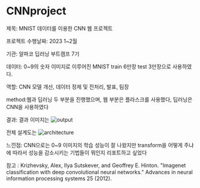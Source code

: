 # CNNproject

제목: MNIST 데이터를 이용한 CNN 웹 프로젝트

프로젝트 수행날짜: 2023 1~2월

기관: 알파코 딥러닝 부트캠프 7기

데이터: 0~9의 숫자 이미지로 이루어진 MNIST train 6만장 test 3만장으로 사용하였다.

역할: CNN 모델 개선, 데이터 정제 및 전처리, 발표, 팀장

method:웹과 딥러닝 두 부분을 진행했으며, 웹 부분은 플라스크를 사용했다, 딥러닝은 CNN을 사용하였다

결과:
 결과 이미지는 
![output](https://github.com/jinurumi/CNNproject/assets/67266348/84719ab9-eff7-46b0-a7de-ed0922d2c649)

전체 설계도는
![architecture](https://github.com/jinurumi/CNNproject/assets/67266348/31ab4992-b391-4a41-913e-5769ba149ee4)

느낀점: CNN으로는 0~9 이미지의 학습 성능이 잘 나왔지만 transform을 어떻게 주냐에 따라서 성능을 감소시키는 기법들이 뭐인지 리포트하고 싶었다

참고 : Krizhevsky, Alex, Ilya Sutskever, and Geoffrey E. Hinton. "Imagenet classification with deep convolutional neural networks." Advances in neural information processing systems 25 (2012).
